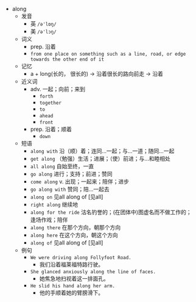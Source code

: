 - along
  - 发音
    - 英 `/ə'lɒŋ/`
    - 美 `/ə'lɔŋ/`
  - 词义
    - prep. 沿着
    - `from one place on something such as a line, road, or edge towards the other end of it`
  - 记忆
    - a + long(长的， 很长的) → 沿着很长的路向前走 → 沿着
  - 近义词
    - adv. 一起；向前；来到
      - `forth`
      - `together`
      - `to`
      - `ahead`
      - `front`
    - prep. 沿着；顺着
      - `down`
  - 短语
    - `along with` 沿（顺）着；连同…一起；与…一道；随同…一起 
    - `get along` （勉强）生活；进展；（使）前进；与…和睦相处 
    - `all along` 自始至终，一直 
    - `go along` 进行；支持；前进；赞同 
    - `come along` v. 出现；一起来；陪伴；进步 
    - `go along with` 赞同；陪…一起去 
    - `along on` 见all along of [见all] 
    - `right along` 继续地 
    - `along for the ride` 沽名钓誉的；(在团体中)图虚名而不做工作的；逢场作戏；陪伴 
    - `along there` 在那个方向，朝那个方向 
    - `along here` 在这个方向，朝这个方向 
    - `along of` 见all along of [见all] 
  - 例句
    - `We were driving along Follyfoot Road.`
      - 我们沿着福莱福特路行驶。
    - `She glanced anxiously along the line of faces.`
      - 她焦急地扫视着这一排面孔。
    - `He slid his hand along her arm.`
      - 他的手顺着她的臂膀滑下。

